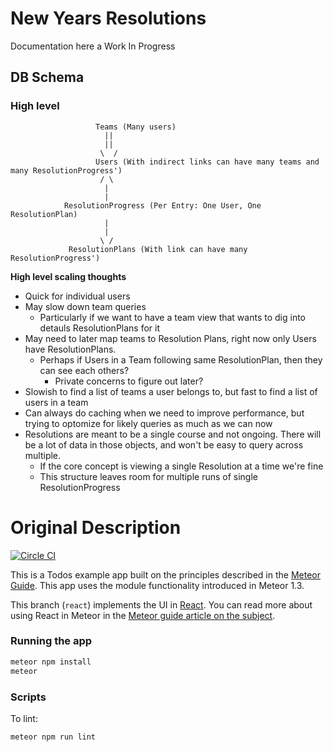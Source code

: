 # New Years Resolutions

Documentation here a Work In Progress

## DB Schema


### High level

```
                   Teams (Many users)
                     ||
                     ||
                    \  /
                   Users (With indirect links can have many teams and many ResolutionProgress')
                    / \
                     |
                     |
            ResolutionProgress (Per Entry: One User, One ResolutionPlan)
                     |
                     |
                    \ /
             ResolutionPlans (With link can have many ResolutionProgress')
```

**High level scaling thoughts**

* Quick for individual users
* May slow down team queries
    * Particularly if we want to have a team view that wants to dig into detauls ResolutionPlans for it
* May need to later map teams to Resolution Plans, right now only Users have ResolutionPlans.
    * Perhaps if Users in a Team following same ResolutionPlan, then they can see each others?
        * Private concerns to figure out later?
* Slowish to find a list of teams a user belongs to, but fast to find a list of users in a team
* Can always do caching when we need to improve performance, but trying to optomize for likely queries as much as we can now
* Resolutions are meant to be a single course and not ongoing. There will be a lot of data in those objects, and won't be easy to query across multiple.
    * If the core concept is viewing a single Resolution at a time we're fine
    * This structure leaves room for multiple runs of single ResolutionProgress 
        


# Original Description

[![Circle CI](https://circleci.com/gh/meteor/todos/tree/react.svg?style=svg)](https://circleci.com/gh/meteor/todos/tree/react)

This is a Todos example app built on the principles described in the [Meteor Guide](http://guide.meteor.com/structure.html). This app uses the module functionality introduced in Meteor 1.3.

This branch (`react`) implements the UI in [React](https://facebook.github.io/react/index.html). You can read more about using React in Meteor in the [Meteor guide article on the subject](http://guide.meteor.com/v1.3/react.html).

### Running the app

```bash
meteor npm install
meteor
```

### Scripts

To lint:

```bash
meteor npm run lint
```
